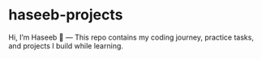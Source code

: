 # haseeb-projects
Hi, I’m Haseeb 👋 — This repo contains my coding journey, practice tasks, and projects I build while learning.
